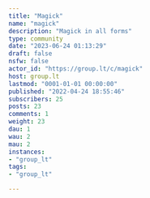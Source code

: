 ```yaml
---
title: "Magick" 
name: "magick"
description: "Magick in all forms"
type: community
date: "2023-06-24 01:13:29"
draft: false
nsfw: false
actor_id: "https://group.lt/c/magick"
host: group.lt
lastmod: "0001-01-01 00:00:00"
published: "2022-04-24 18:55:46"
subscribers: 25
posts: 23
comments: 1
weight: 23
dau: 1
wau: 2
mau: 2
instances:
- "group_lt"
tags: 
- "group_lt"

---
```

